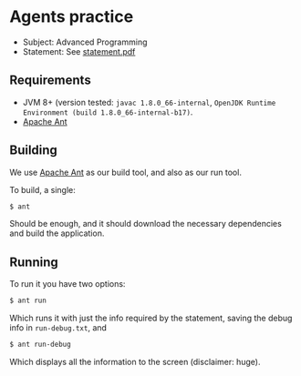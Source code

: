 # Agents practice

 * Subject: Advanced Programming
 * Statement: See [statement.pdf][statement]

## Requirements

 * JVM 8+ (version tested: `javac 1.8.0_66-internal`, `OpenJDK Runtime
     Environment (build 1.8.0_66-internal-b17)`.
 * [Apache Ant][ant]

## Building

We use [Apache Ant][ant] as our build tool, and also as our
run tool.

To build, a single:

```sh
$ ant
```

Should be enough, and it should download the necessary dependencies and build
the application.

## Running

To run it you have two options:

```sh
$ ant run
```

Which runs it with just the info required by the statement, saving the debug
info in `run-debug.txt`, and

```sh
$ ant run-debug
```

Which displays all the information to the screen (disclaimer: huge).

[statement]: statement.pdf
[ant]: https://ant.apache.org
